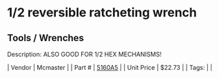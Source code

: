 # 1/2 reversible ratcheting wrench
## Tools / Wrenches
Description: 	ALSO GOOD FOR 1/2 HEX MECHANISMS! 

| Vendor | Mcmaster | 
| Part # | [5160A5](https://www.mcmaster.com/#5160A5) | 
| Unit Price | $22.73 | 
| Tags: |  | 
